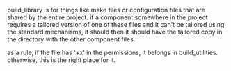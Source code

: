 build_library is for things like make files or configuration files that
are shared by the entire project. if a component somewhere in the 
project requires a tailored version of one of these files and it 
can't be tailored using the standard mechanisms, it should then it
should have the tailored copy in the directory with the other 
component files.

as a rule, if the file has '+x' in the permissions, it belongs in
build_utilities. otherwise, this is the right place for it.